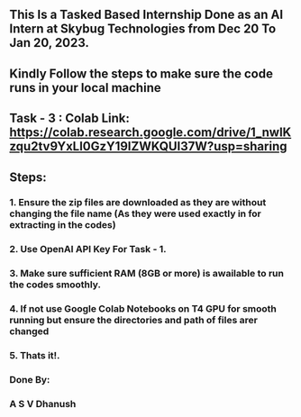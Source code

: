 ## This Is a Tasked Based Internship Done as an AI Intern at Skybug Technologies from Dec 20 To Jan 20, 2023.
## Kindly Follow the steps to make sure the code runs in your local machine

## Task - 3 : Colab Link: https://colab.research.google.com/drive/1_nwIKzqu2tv9YxLI0GzY19IZWKQUl37W?usp=sharing
 
## Steps:
### 1. Ensure the zip files are downloaded as they are without changing the file name (As they were used exactly in for extracting in the codes)
### 2. Use OpenAI API Key For Task - 1.
### 3. Make sure sufficient RAM (8GB or more) is awailable to run the codes smoothly.
### 4. If not use Google Colab Notebooks on T4 GPU for smooth running but ensure the directories and path of files arer changed
### 5. Thats it!.
### Done By:
### A S V Dhanush
